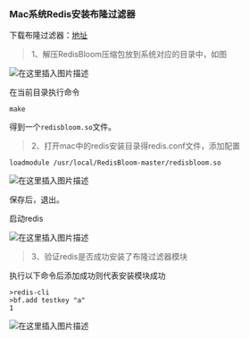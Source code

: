 ### Mac系统Redis安装布隆过滤器

下载布隆过滤器：[地址](https://github.com/RedisBloom/RedisBloom)

> 1、解压RedisBloom压缩包放到系统对应的目录中，如图

![在这里插入图片描述](https://img-blog.csdnimg.cn/20200425204519846.png?x-oss-process=image/watermark,type_ZmFuZ3poZW5naGVpdGk,shadow_10,text_aHR0cHM6Ly9ibG9nLmNzZG4ubmV0L3UwMTIxNTAxNjg=,size_16,color_FFFFFF,t_70#pic_center)

在当前目录执行命令

```shell
make
```

得到一个`redisbloom.so`文件。

> 2、打开mac中的redis安装目录得redis.conf文件，添加配置

```properties
loadmodule /usr/local/RedisBloom-master/redisbloom.so
```
![在这里插入图片描述](https://img-blog.csdnimg.cn/20200425204551127.png?x-oss-process=image/watermark,type_ZmFuZ3poZW5naGVpdGk,shadow_10,text_aHR0cHM6Ly9ibG9nLmNzZG4ubmV0L3UwMTIxNTAxNjg=,size_16,color_FFFFFF,t_70#pic_center)

保存后，退出。

启动redis

![在这里插入图片描述](https://img-blog.csdnimg.cn/20200425204610634.png?x-oss-process=image/watermark,type_ZmFuZ3poZW5naGVpdGk,shadow_10,text_aHR0cHM6Ly9ibG9nLmNzZG4ubmV0L3UwMTIxNTAxNjg=,size_16,color_FFFFFF,t_70#pic_center)


> 3、验证redis是否成功安装了布隆过滤器模块

执行以下命令后添加成功则代表安装模块成功

```shell
>redis-cli
>bf.add testkey "a"
1
```
![在这里插入图片描述](https://img-blog.csdnimg.cn/20200425204634252.png?x-oss-process=image/watermark,type_ZmFuZ3poZW5naGVpdGk,shadow_10,text_aHR0cHM6Ly9ibG9nLmNzZG4ubmV0L3UwMTIxNTAxNjg=,size_16,color_FFFFFF,t_70#pic_center)